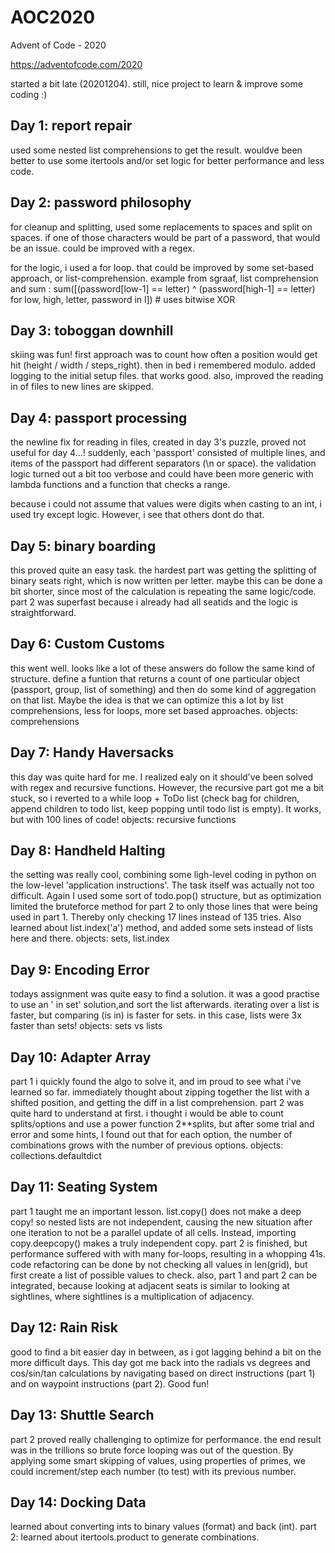 # AOC2020
Advent of Code - 2020

https://adventofcode.com/2020


started a bit late (20201204). still, nice project to learn & improve some coding :) 

## Day 1: report repair
used some nested list comprehensions to get the result.
wouldve been better to use some itertools and/or set logic for better performance and less code. 

## Day 2: password philosophy
for cleanup and splitting, used some replacements to spaces and split on spaces. if one of those characters would be part of a password, that would be an issue. 
could be improved with a regex.

for the logic, i used a for loop. that could be improved by some set-based approach, or list-comprehension.
example from sgraaf, list comprehension and sum :
sum([(password[low-1] == letter) ^ (password[high-1] == letter) for low, high, letter, password in l])  # uses bitwise XOR

## Day 3: toboggan downhill
skiing was fun! first approach was to count how often a position would get hit (height / width /  steps_right). then in bed i remembered modulo. 
added logging to the initial setup files. that works good. also, improved the reading in of files to new lines are skipped.

## Day 4: passport processing
the newline fix for reading in files, created in day 3's puzzle, proved not useful for day 4...! suddenly, each 'passport' consisted of multiple lines, and items of the passport had different separators (\n or space). the validation logic turned out a bit too verbose and could have been more generic with lambda functions and a function that checks a range. 

because i could not assume that values were digits when casting to an int, i used try except logic. However, i see that others dont do that.

## Day 5: binary boarding
this proved quite an easy task. the hardest part was getting the splitting of binary seats right, which is now written per letter. maybe this can be done a bit shorter, since most of the calculation is repeating the same logic/code. 
part 2 was superfast because i already had all seatids and the logic is straightforward.

## Day 6: Custom Customs
this went well. looks like a lot of these answers do follow the same kind of structure. define a funtion that returns a count of one particular object (passport, group, list of something) and then do some kind of aggregation on that list. Maybe the idea is that we can optimize this a lot by list comprehensions, less for loops, more set based approaches.
objects: comprehensions

## Day 7: Handy Haversacks
this day was quite hard for me. I realized ealy on it should've been solved with regex and recursive functions. However, the recursive part got me a bit stuck, so i reverted to a while loop + ToDo list (check bag for children, append children to todo list, keep popping until todo list is empty).
It works, but with 100 lines of code! 
objects: recursive functions

## Day 8: Handheld Halting
the setting was really cool, combining some ligh-level coding in python on the low-level 'application instructions'. The task itself was actually not too difficult. Again I used some sort of todo.pop() structure, but as optimization limited the bruteforce method for part 2 to only those lines that were being used in part 1. Thereby only checking 17 lines instead of 135 tries. Also learned about list.index('a') method, and added some sets instead of lists here and there. 
objects: sets, list.index

## Day 9: Encoding Error
todays assignment was quite easy to find a solution. it was a good practise to use an ' in set' solution,and sort the list afterwards.
iterating over a list is faster, but comparing (is in) is faster for sets. in this case, lists were 3x faster than sets! 
objects: sets vs lists

## Day 10: Adapter Array
part 1 i quickly found the algo to solve it, and im proud to see what i've learned so far. immediately thought about zipping together the list with a shifted position, and getting the diff in a list comprehension.
part 2 was quite hard to understand at first. i thought i would be able to count splits/options and use a power function 2**splits, but after some trial and error and some hints, I found out that for each option, the number of combinations grows with the number of previous options. 
objects: collections.defaultdict

## Day 11: Seating System
part 1 taught me an important lesson. list.copy() does not make a deep copy! so nested lists are not independent, causing the new situation after one iteration to not be a parallel update of all cells. Instead, importing copy.deepcopy() makes a truly independent copy. 
part 2 is finished, but performance suffered with with many for-loops, resulting in a whopping 41s. code refactoring can be done by not checking all values in len(grid), but first create a list of possible values to check. also, part 1 and part 2 can be integrated, because looking at adjacent seats is similar to looking at sightlines, where sightlines is a multiplication of adjacency.

## Day 12: Rain Risk
good to find a bit easier day in between, as i got lagging behind a bit on the more difficult days. This day got me back into the radials vs degrees and cos/sin/tan calculations by navigating based on direct instructions (part 1) and on waypoint instructions (part 2). Good fun!

## Day 13: Shuttle Search
part 2 proved really challenging to optimize for performance. the end result was in the trillions so brute force looping was out of the question. By applying some smart skipping of values, using properties of primes, we could increment/step each number (to test) with its previous number. 

## Day 14: Docking Data
learned about converting ints to binary values (format) and back (int). part 2: learned about itertools.product to generate combinations. 










